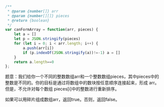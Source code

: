 ```javascript
/**
 * @param {number[]} arr
 * @param {number[][]} pieces
 * @return {boolean}
 */
var canFormArray = function(arr, pieces) {
    let a = []
    let p = JSON.stringify(pieces)
    for (let i = 0; i < arr.length; i++) {
        a.push(arr[i])
        if (p.indexOf(JSON.stringify(a))!=-1) a = []
    }
    return a.length==0
};
```

题意：我们给你一个不同的整数数组arr和一个整数数组pieces，其中pieces中的整数是不同的。你的目标是通过将数组中的数块按任意顺序连接起来，形成 arr。但是，不允许对每个数组 pieces[i]中的整数进行重新排序。

如果可以用碎片组成数组arr，返回true。否则，返回false。